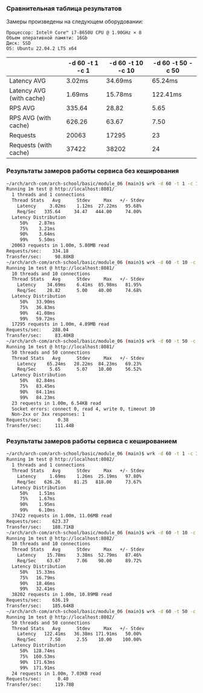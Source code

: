 ### Сравнительная таблица результатов

Замеры произведены на следующем оборудовании:

    Процессор: Intel® Core™ i7-8650U CPU @ 1.90GHz × 8
    Объем оперативной памяти: 16Gb
    Диск: SSD
    OS: Ubuntu 22.04.2 LTS x64 

|                          | -d 60 -t 1 -c 1 | -d 60 -t 10 -c 10 | -d 60 -t 50 -c 50 |
|--------------------------|--------|---------|----------|
| Latency AVG              | 3.02ms | 34.69ms | 65.24ms  |
| Latency AVG (with cache) | 1.69ms | 15.78ms | 122.41ms |
| RPS AVG                  | 335.64 | 28.82   | 5.65     |
| RPS AVG (with cache)     | 626.26 | 63.67   | 7.50     |
| Requests                 | 20063  | 17295   | 23       |
| Requests (with cache)    | 37422  | 38202   | 24       |

### Результаты замеров работы сервиса без кеширования

```bash
~/arch/arch-com/arch-school/basic/module_06 (main)$ wrk -d 60 -t 1 -c 1 --latency -s ./get.lua http://localhost:8081/
Running 1m test @ http://localhost:8081/
  1 threads and 1 connections
  Thread Stats   Avg      Stdev     Max   +/- Stdev
    Latency     3.02ms    1.12ms  27.22ms   95.68%
    Req/Sec   335.64     34.47   444.00     74.00%
  Latency Distribution
     50%    2.87ms
     75%    3.21ms
     90%    3.64ms
     99%    5.50ms
  20063 requests in 1.00m, 5.80MB read
Requests/sec:    334.18
Transfer/sec:     98.88KB
~/arch/arch-com/arch-school/basic/module_06 (main)$ wrk -d 60 -t 10 -c 10 --latency -s ./get.lua http://localhost:8081/
Running 1m test @ http://localhost:8081/
  10 threads and 10 connections
  Thread Stats   Avg      Stdev     Max   +/- Stdev
    Latency    34.69ms    6.41ms  85.98ms   81.95%
    Req/Sec    28.82      5.00    40.00     74.68%
  Latency Distribution
     50%   33.90ms
     75%   36.83ms
     90%   41.08ms
     99%   59.72ms
  17295 requests in 1.00m, 4.89MB read
Requests/sec:    288.04
Transfer/sec:     83.40KB
~/arch/arch-com/arch-school/basic/module_06 (main)$ wrk -d 60 -t 50 -c 50 --latency -s ./get.lua http://localhost:8081/
Running 1m test @ http://localhost:8081/
  50 threads and 50 connections
  Thread Stats   Avg      Stdev     Max   +/- Stdev
    Latency    65.24ms   28.22ms  84.23ms   69.23%
    Req/Sec     5.65      5.07    10.00     56.52%
  Latency Distribution
     50%   82.84ms
     75%   83.45ms
     90%   84.11ms
     99%   84.23ms
  23 requests in 1.00m, 6.54KB read
  Socket errors: connect 0, read 4, write 0, timeout 10
  Non-2xx or 3xx responses: 1
Requests/sec:      0.38
Transfer/sec:     111.44B
```
### Результаты замеров работы сервиса с кешированием

```bash
~/arch/arch-com/arch-school/basic/module_06 (main)$ wrk -d 60 -t 1 -c 1 --latency -s ./get.lua http://localhost:8082/
Running 1m test @ http://localhost:8082/
  1 threads and 1 connections
  Thread Stats   Avg      Stdev     Max   +/- Stdev
    Latency     1.69ms    1.26ms  25.19ms   97.80%
    Req/Sec   626.26     81.25   818.00     73.67%
  Latency Distribution
     50%    1.51ms
     75%    1.67ms
     90%    1.95ms
     99%    6.10ms
  37422 requests in 1.00m, 11.06MB read
Requests/sec:    623.37
Transfer/sec:    188.71KB
~/arch/arch-com/arch-school/basic/module_06 (main)$ wrk -d 60 -t 10 -c 10 --latency -s ./get.lua http://localhost:8082/
Running 1m test @ http://localhost:8082/
  10 threads and 10 connections
  Thread Stats   Avg      Stdev     Max   +/- Stdev
    Latency    15.78ms    3.38ms  52.79ms   87.46%
    Req/Sec    63.67      7.06    90.00     89.72%
  Latency Distribution
     50%   15.33ms
     75%   16.79ms
     90%   18.46ms
     99%   32.41ms
  38202 requests in 1.00m, 10.89MB read
Requests/sec:    636.19
Transfer/sec:    185.64KB
~/arch/arch-com/arch-school/basic/module_06 (main)$ wrk -d 60 -t 50 -c 50 --latency -s ./get.lua http://localhost:8082/
Running 1m test @ http://localhost:8082/
  50 threads and 50 connections
  Thread Stats   Avg      Stdev     Max   +/- Stdev
    Latency   122.41ms   36.38ms 171.91ms   50.00%
    Req/Sec     7.50      2.55    10.00    100.00%
  Latency Distribution
     50%  128.74ms
     75%  160.53ms
     90%  171.63ms
     99%  171.91ms
  24 requests in 1.00m, 7.03KB read
Requests/sec:      0.40
Transfer/sec:     119.78B
```